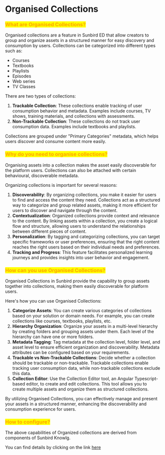 # Organised Collections

### <mark style="color:orange;">What are Organised Collections?</mark>

Organised collections are a feature in Sunbird ED that allow creators to group and organize assets in a structured manner for easy discovery and consumption by users. Collections can be categorized into different types such as:

* Courses
* Textbooks
* Playlists
* Episodes
* Web series
* TV Classes

There are two types of collections:

1. **Trackable Collection**: These collections enable tracking of user consumption behavior and metadata. Examples include courses, TV shows, training materials, and collections with assessments.
2. **Non-Trackable Collection**: These collections do not track user consumption data. Examples include textbooks and playlists.

Collections are grouped under "Primary Categories" metadata, which helps users discover and consume content more easily.

### <mark style="color:orange;">Why do you need to organise collections?</mark>

Organising assets into a collection makes the asset easily discoverable for the platform users. Collections can also be attached with certain behavioural, discoverable metadata.

Organizing collections is important for several reasons:

1. **Discoverability**: By organizing collections, you make it easier for users to find and access the content they need. Collections act as a structured way to categorize and group related assets, making it more efficient for users to discover and navigate through the content.
2. **Contextualization**: Organized collections provide context and relevance to the content. By linking assets within a collection, you create a logical flow and structure, allowing users to understand the relationships between different pieces of content.
3. **Personalization**: By tagging and categorizing collections, you can target specific frameworks or user preferences, ensuring that the right content reaches the right users based on their individual needs and preferences.
4. **Tracking and Progress**: This feature facilitates personalized learning journeys and provides insights into user behavior and engagement.

### <mark style="color:orange;">How can you use Organised Collections?</mark>

Organised Collections in Sunbird provide the capability to group assets together into collections, making them easily discoverable for platform users.&#x20;

Here's how you can use Organised Collections:

1. **Categorize Assets**: You can create various categories of collections based on your solution or domain needs. For example, you can create collections like courses, textbooks, playlists, etc.
2. **Hierarchy Organization**: Organize your assets in a multi-level hierarchy by creating folders and grouping assets under them. Each level of the hierarchy can have one or more folders.
3. **Metadata Tagging**: Tag metadata at the collection level, folder level, and asset level to ensure efficient organization and discoverability. Metadata attributes can be configured based on your requirements.
4. **Trackable vs Non-Trackable Collections**: Decide whether a collection should be trackable or non-trackable. Trackable collections enable tracking user consumption data, while non-trackable collections exclude this data.
5. **Collection Editor**: Use the Collection Editor tool, an Angular Typescript-based editor, to create and edit collections. This tool allows you to create multiple assets and organize them as structured collections.

By utilizing Organised Collections, you can effectively manage and present your assets in a structured manner, enhancing the discoverability and consumption experience for users.

### <mark style="color:orange;">How to configure?</mark>

The above capabilities of Organized collections are derived from components of Sunbird Knowlg.&#x20;

You can find details by clicking on the link [here](product-and-developers-guide/organised-collections.md)
